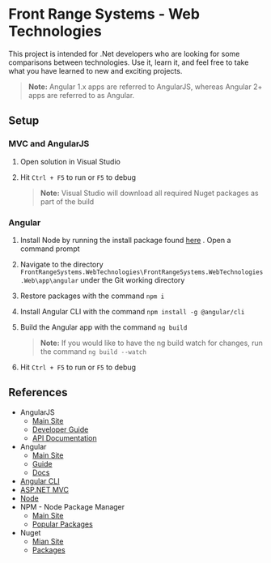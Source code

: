 # Front Range Systems - Web Technologies

This project is intended for .Net developers who are looking for some comparisons between technologies. Use it, learn it, and feel free to take what you have learned to new and exciting projects.

>**Note:** Angular 1.x apps are referred to AngularJS, whereas Angular 2+ apps are referred to as Angular.

## Setup

### MVC and AngularJS

1. Open solution in Visual Studio
2. Hit `Ctrl + F5` to run or `F5` to debug

    >**Note:** Visual Studio will download all required Nuget packages as part of the build

### Angular

1. Install Node by running the install package found [here](https://nodejs.org/)
. Open a command prompt
3. Navigate to the directory `FrontRangeSystems.WebTechnologies\FrontRangeSystems.WebTechnologies.Web\app\angular` under the Git working directory
4. Restore packages with the command `npm i`
5. Install Angular CLI with the command `npm install -g @angular/cli`
6. Build the Angular app with the command `ng build`

    >**Note:** If you would like to have the ng build watch for changes, run the command `ng build --watch`

7. Hit `Ctrl + F5` to run or `F5` to debug

## References

* AngularJS
    * [Main Site](https://angularjs.org/)
    * [Developer Guide](https://docs.angularjs.org/guide)
    * [API Documentation](https://docs.angularjs.org/api)
* Angular
    * [Main Site](https://angular.io/)
    * [Guide](https://angular.io/docs/ts/latest/guide/)
    * [Docs](https://angular.io/docs/ts/latest/)
* [Angular CLI](https://cli.angular.io/)
* [ASP.NET MVC](https://www.asp.net/mvc)
* [Node](https://nodejs.org/)
* NPM - Node Package Manager
    * [Main Site](https://www.npmjs.com/)
    * [Popular Packages](https://www.npmjs.com/browse/star)
* Nuget
    * [Mian Site](http://www.nuget.org/)
    * [Packages](http://www.nuget.org/packages)